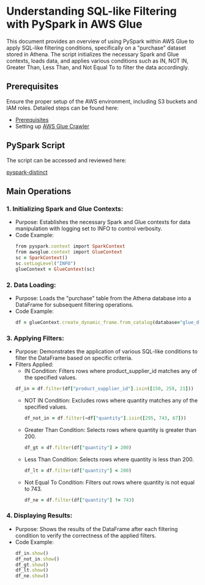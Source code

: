 # Understanding SQL-like Filtering with PySpark in AWS Glue
This document provides an overview of using PySpark within AWS Glue to apply SQL-like filtering conditions, specifically on a "purchase" dataset stored in Athena. The script initializes the necessary Spark and Glue contexts, loads data, and applies various conditions such as IN, NOT IN, Greater Than, Less Than, and Not Equal To to filter the data accordingly.

## Prerequisites

Ensure the proper setup of the AWS environment, including S3 buckets and IAM roles. Detailed steps can be found here:

* [Prerequisites](/prerequisites.md)
* Setting up [AWS Glue Crawler](/aws-glue-crawler.md)

##  PySpark Script 
The script can be accessed and reviewed here:

[pyspark-distinct](../glue-code/ti-pyspark-distinct.py)

## Main Operations

### 1. Initializing Spark and Glue Contexts:
* Purpose: Establishes the necessary Spark and Glue contexts for data manipulation with logging set to INFO to control verbosity.
* Code Example:
  ```ruby
  from pyspark.context import SparkContext
  from awsglue.context import GlueContext
  sc = SparkContext()
  sc.setLogLevel("INFO")
  glueContext = GlueContext(sc)
  ```

### 2. Data Loading:
* Purpose: Loads the "purchase" table from the Athena database into a DataFrame for subsequent filtering operations.
* Code Example:
  ```ruby
  df = glueContext.create_dynamic_frame.from_catalog(database="glue_db", table_name="purchase").toDF()
  ```
### 3. Applying Filters:
* Purpose: Demonstrates the application of various SQL-like conditions to filter the DataFrame based on specific criteria.
* Filters Applied:
  -  IN Condition: Filters rows where product_supplier_id matches any of the specified values.
    ```ruby
    df_in = df.filter(df["product_supplier_id"].isin([150, 259, 21]))
    ```
  - NOT IN Condition: Excludes rows where quantity matches any of the specified values.
    ```ruby
    df_not_in = df.filter(~df["quantity"].isin([295, 743, 67]))
    ```
  - Greater Than Condition: Selects rows where quantity is greater than 200.
    ```ruby
    df_gt = df.filter(df["quantity"] > 200)
    ```
  - Less Than Condition: Selects rows where quantity is less than 200.
    ```ruby
    df_lt = df.filter(df["quantity"] < 200)
    ```
  - Not Equal To Condition: Filters out rows where quantity is not equal to 743.
    ```ruby
    df_ne = df.filter(df["quantity"] != 743)
    ```    
    
### 4. Displaying Results:
* Purpose: Shows the results of the DataFrame after each filtering condition to verify the correctness of the applied filters.
* Code Example:
  ```ruby
  df_in.show()
  df_not_in.show()
  df_gt.show()
  df_lt.show()
  df_ne.show()
  ```
